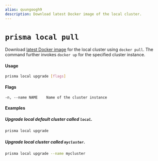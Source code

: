 ```yaml
---
alias: quungoogh9
description: Download latest Docker image of the local cluster.
---
```


# `prisma local pull`

Download [latest Docker image](https://hub.docker.com/r/prismagraphql/prisma/) for the local cluster using `docker pull`. The command further invokes `docker up` for the specified cluster instance.

#### Usage

```sh
prisma local upgrade [flags]
```

#### Flags

```
-n, --name NAME    Name of the cluster instance
```

#### Examples

##### Upgrade local default cluster called `local`.

```sh
prisma local upgrade
```

##### Upgrade local cluster called `mycluster`.

```sh
prisma local upgrade --name mycluster
```